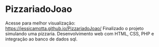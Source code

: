 # PizzariadoJoao
Acesse para melhor visualização: https://jessicamotta.github.io/PizzariadoJoao/
Finalizado o projeto simulando uma pizzaria. Desenvolvimento web com HTML, CSS, PHP e integração ao banco de dados sql.
